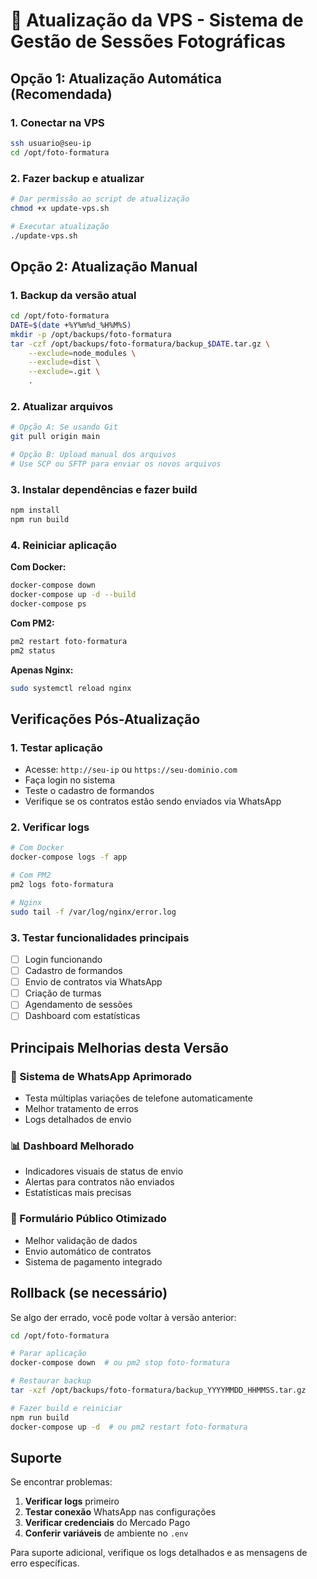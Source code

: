 # 🚀 Atualização da VPS - Sistema de Gestão de Sessões Fotográficas

## Opção 1: Atualização Automática (Recomendada)

### 1. Conectar na VPS
```bash
ssh usuario@seu-ip
cd /opt/foto-formatura
```

### 2. Fazer backup e atualizar
```bash
# Dar permissão ao script de atualização
chmod +x update-vps.sh

# Executar atualização
./update-vps.sh
```

## Opção 2: Atualização Manual

### 1. Backup da versão atual
```bash
cd /opt/foto-formatura
DATE=$(date +%Y%m%d_%H%M%S)
mkdir -p /opt/backups/foto-formatura
tar -czf /opt/backups/foto-formatura/backup_$DATE.tar.gz \
    --exclude=node_modules \
    --exclude=dist \
    --exclude=.git \
    .
```

### 2. Atualizar arquivos
```bash
# Opção A: Se usando Git
git pull origin main

# Opção B: Upload manual dos arquivos
# Use SCP ou SFTP para enviar os novos arquivos
```

### 3. Instalar dependências e fazer build
```bash
npm install
npm run build
```

### 4. Reiniciar aplicação

**Com Docker:**
```bash
docker-compose down
docker-compose up -d --build
docker-compose ps
```

**Com PM2:**
```bash
pm2 restart foto-formatura
pm2 status
```

**Apenas Nginx:**
```bash
sudo systemctl reload nginx
```

## Verificações Pós-Atualização

### 1. Testar aplicação
- Acesse: `http://seu-ip` ou `https://seu-dominio.com`
- Faça login no sistema
- Teste o cadastro de formandos
- Verifique se os contratos estão sendo enviados via WhatsApp

### 2. Verificar logs
```bash
# Com Docker
docker-compose logs -f app

# Com PM2
pm2 logs foto-formatura

# Nginx
sudo tail -f /var/log/nginx/error.log
```

### 3. Testar funcionalidades principais
- [ ] Login funcionando
- [ ] Cadastro de formandos
- [ ] Envio de contratos via WhatsApp
- [ ] Criação de turmas
- [ ] Agendamento de sessões
- [ ] Dashboard com estatísticas

## Principais Melhorias desta Versão

### 🔧 Sistema de WhatsApp Aprimorado
- Testa múltiplas variações de telefone automaticamente
- Melhor tratamento de erros
- Logs detalhados de envio

### 📊 Dashboard Melhorado
- Indicadores visuais de status de envio
- Alertas para contratos não enviados
- Estatísticas mais precisas

### 📱 Formulário Público Otimizado
- Melhor validação de dados
- Envio automático de contratos
- Sistema de pagamento integrado

## Rollback (se necessário)

Se algo der errado, você pode voltar à versão anterior:

```bash
cd /opt/foto-formatura

# Parar aplicação
docker-compose down  # ou pm2 stop foto-formatura

# Restaurar backup
tar -xzf /opt/backups/foto-formatura/backup_YYYYMMDD_HHMMSS.tar.gz

# Fazer build e reiniciar
npm run build
docker-compose up -d  # ou pm2 restart foto-formatura
```

## Suporte

Se encontrar problemas:

1. **Verificar logs** primeiro
2. **Testar conexão** WhatsApp nas configurações
3. **Verificar credenciais** do Mercado Pago
4. **Conferir variáveis** de ambiente no `.env`

Para suporte adicional, verifique os logs detalhados e as mensagens de erro específicas.